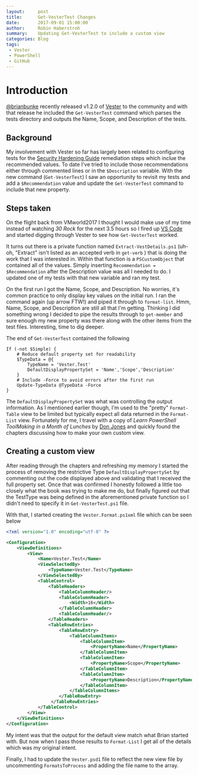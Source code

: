 ```yaml
---
layout:     post
title:      Get-VesterTest Changes
date:       2017-09-01 15:00:00
author:     Robin Haberstroh
summary:    Updating Get-VesterTest to include a custom view
categories: Blog
tags:
 - Vester
 - PowerShell
 - GitHub
---
```




# Introduction

[@brianbunke] recently released v1.2.0 of [Vester] to the community and with that release he included the `Get-VesterTest` command which parses the tests directory and outputs the Name, Scope, and Description of the tests. 

## Background

My involvement with Vester so far has largely been related to configuring tests for the [Security Hardening Guide] remediation steps which inclue the recommended values. To date I've tried to include those recommendations either through commented lines or in the `$Description` variable. With the new command (`Get-VesterTest`) I saw an opportunity to revisit my tests and add a `$Recommendation` value and update the `Get-VesterTest` command to include that new property.

## Steps taken

On the flight back from VMworld2017 I thought I would make use of my time instead of watching _30 Rock_ for the next 3.5 hours so I fired up [VS Code] and started digging through Vester to see how `Get-VesterTest` worked.

It turns out there is a private function named `Extract-VestDetails.ps1` (uh-oh, "Extract" isn't listed as an accepted verb in `get-verb` <i class="fa fa-frown-o" aria-hidden="true"></i> ) that is doing the work that I was interested in. Within that function is a `PSCustomObject` that contained all of the values. Simply inserting `Recommendation = $Recommendation` after the Description value was all I needed to do. I updated one of my tests with that new variable and ran my test.

On the first run I got the Name, Scope, and Description. No worries, it's common practice to only display key values on the initial run. I ran the command again (up arrow FTW!) and piped it through to `format-list`. Hmm, Name, Scope, and Description are still all that I'm getting. Thinking I did  something wrong I decided to pipe the results through to `get-member` and sure enough my new property was there along with the other items from the test files. Interesting, time to dig deeper.

The end of `Get-VesterTest` contained the following

```posh
If (-not $Simple) {
    # Reduce default property set for readability
    $TypeData = @{
        TypeName = 'Vester.Test'
        DefaultDisplayPropertySet = 'Name','Scope','Description'
    }
    # Include -Force to avoid errors after the first run
    Update-TypeData @TypeData -Force
}
```

The `DefaultDisplayPropertySet` was what was controlling the output information. As I mentioned earlier though, I'm used to the "pretty" `Format-Table` view to be limited but typically expect all data returned in the `Format-List` view. Fortunately for me, I travel with a copy of _Learn PowerShell ToolMaking in a Month of Lunches_ by [Don Jones] and quickly found the chapters discussing how to make your own custom view.

## Creating a custom view

After reading through the chapters and refreshing my memory I started the process of removing the restrictive Type `DefaultDisplayPropertySet` by commenting out the code displayed above and validating that I received the full property set. Once that was confirmed I honestly followed a little too closely what the book was trying to make me do, but finally figured out that the TestType was being defined in the aforementioned private function so I didn't need to specify it in `Get-VesterTest.ps1` file. 

With that, I started creating the `Vester.Format.ps1xml` file which can be seen below

```xml
<?xml version="1.0" encoding="utf-8" ?>

<Configuration>
    <ViewDefinitions>
        <View>
            <Name>Vester.Test</Name>
            <ViewSelectedBy>
                <TypeName>Vester.Test</TypeName>
            </ViewSelectedBy>
            <TableControl>
                <TableHeaders>
                    <TableColumnHeader/>
                    <TableColumnHeader>
                        <Width>16</Width>
                    </TableColumnHeader>
                    <TableColumnHeader/>
                </TableHeaders>
                <TableRowEntries>
                    <TableRowEntry>
                        <TableColumnItems>
                            <TableColumnItem>
                                <PropertyName>Name</PropertyName>
                            </TableColumnItem>
                            <TableColumnItem>
                                <PropertyName>Scope</PropertyName>
                            </TableColumnItem>
                            <TableColumnItem>
                                <PropertyName>Description</PropertyName>
                            </TableColumnItem>
                        </TableColumnItems>
                    </TableRowEntry>
                 </TableRowEntries>
            </TableControl>
        </View>
    </ViewDefinitions>
</Configuration>
```

My intent was that the output for the default view match what Brian started with. But now when I pass those results to `Format-List` I get all of the details which was my original intent.

Finally, I had to update the `Vester.psd1` file to reflect the new view file by uncommenting `FormatsToProcess` and adding the file name to the array.

[@BrianBunke]: http://www.twitter.com/brianbunke

[Don Jones]: http://www.twitter.com/concentrateddon

[Vester]: https://github.com/WahlNetwork/Vester

[Security Hardening Guide]: https://www.vmware.com/security/hardening-guides.html

[VS Code]: https://code.visualstudio.com/